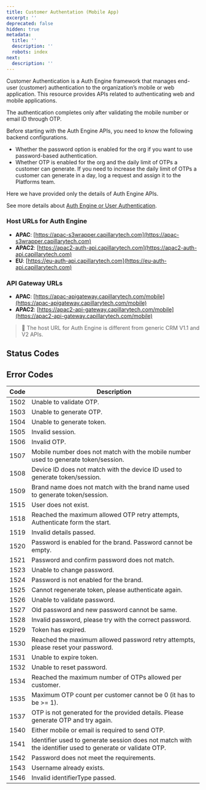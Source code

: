 ```yaml
---
title: Customer Authentation (Mobile App)
excerpt: ''
deprecated: false
hidden: true
metadata:
  title: ''
  description: ''
  robots: index
next:
  description: ''
---
```

Customer Authentication is a Auth Engine framework that manages end-user (customer) authentication to the organization’s mobile or web application. This resource provides APIs related to authenticating web and mobile applications.

The authentication completes only after validating the mobile number or email ID through OTP.

Before starting with the Auth Engine APIs, you need to know the following backend configurations.

* Whether the password option is enabled for the org if you want to use password-based authentication.
* Whether OTP is enabled for the org and the daily limit of OTPs a customer can generate. If you need to increase the daily limit of OTPs a customer can generate in a day, log a request and assign it to the Platforms team.

Here we have provided only the details of Auth Engine APIs.

See more details about [Auth Engine or User Authentication](https://docs.capillarytech.com/docs/configure-authentication-settings).

### Host  URLs for Auth Engine

* **APAC**: [https://apac-s3wrapper.capillarytech.com](https://apac-s3wrapper.capillarytech.com)
* **APAC2**: [https://apac2-auth-api.capillarytech.com](https://apac2-auth-api.capillarytech.com)
* **EU**: [https://eu-auth-api.capillarytech.com](https://eu-auth-api.capillarytech.com)

### API Gateway URLs

* **APAC**: [https://apac-apigateway.capillarytech.com/mobile](https://apac-apigateway.capillarytech.com/mobile)
* **APAC2**: [https://apac2-api-gateway.capillarytech.com/mobile](https://apac2-api-gateway.capillarytech.com/mobile)

> 📘 The host URL for Auth Engine is different from generic CRM V1.1 and V2 APIs.

## Status Codes

## Error Codes

| Code | Description                                                                                              |
| ---- | -------------------------------------------------------------------------------------------------------- |
| 1502 | Unable to validate OTP.                                                                                  |
| 1503 | Unable to generate OTP.                                                                                  |
| 1504 | Unable to generate token.                                                                                |
| 1505 | Invalid session.                                                                                         |
| 1506 | Invalid OTP.                                                                                             |
| 1507 | Mobile number does not match with the mobile number used to generate token/session.                      |
| 1508 | Device ID does not match with the device ID used to generate token/session.                              |
| 1509 | Brand name does not match with the brand name used to generate token/session.                            |
| 1515 | User does not exist.                                                                                     |
| 1518 | Reached the maximum allowed OTP retry attempts, Authenticate form the start.                             |
| 1519 | Invalid details passed.                                                                                  |
| 1520 | Password is enabled for the brand. Password cannot be empty.                                             |
| 1521 | Password and confirm password does not match.                                                            |
| 1523 | Unable to change password.                                                                               |
| 1524 | Password is not enabled for the brand.                                                                   |
| 1525 | Cannot regenerate token, please authenticate again.                                                      |
| 1526 | Unable to validate password.                                                                             |
| 1527 | Old password and new password cannot be same.                                                            |
| 1528 | Invalid password, please try with the correct password.                                                  |
| 1529 | Token has expired.                                                                                       |
| 1530 | Reached the maximum allowed password retry attempts, please reset your password.                         |
| 1531 | Unable to expire token.                                                                                  |
| 1532 | Unable to reset password.                                                                                |
| 1534 | Reached the maximum number of OTPs allowed per customer.                                                 |
| 1535 | Maximum OTP count per customer cannot be 0 (it has to be >= 1).                                          |
| 1537 | OTP is not generated for the provided details. Please generate OTP and try again.                        |
| 1540 | Either mobile or email is required to send OTP.                                                          |
| 1541 | Identifier used to generate session does not match with the identifier used to generate or validate OTP. |
| 1542 | Password does not meet the requirements.                                                                 |
| 1543 | Username already exists.                                                                                 |
| 1546 | Invalid identifierType passed.                                                                           |
